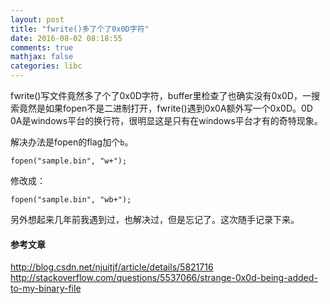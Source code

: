```yaml
---
layout: post
title: "fwrite()多了个了0x0D字符"
date: 2016-08-02 08:18:55
comments: true
mathjax: false
categories: libc
---
```


fwrite()写文件竟然多了个了0x0D字符，buffer里检查了也确实没有0x0D，一搜索竟然是如果fopen不是二进制打开，fwrite()遇到0x0A额外写一个0x0D。0D 0A是windows平台的换行符，很明显这是只有在windows平台才有的奇特现象。

<!--more-->

解决办法是fopen的flag加个`b`。

```
fopen("sample.bin", "w+");
```

修改成：

```
fopen("sample.bin", "wb+");
```

另外想起来几年前我遇到过，也解决过，但是忘记了。这次随手记录下来。

#### 参考文章

<http://blog.csdn.net/njuitjf/article/details/5821716>  
<http://stackoverflow.com/questions/5537066/strange-0x0d-being-added-to-my-binary-file>

